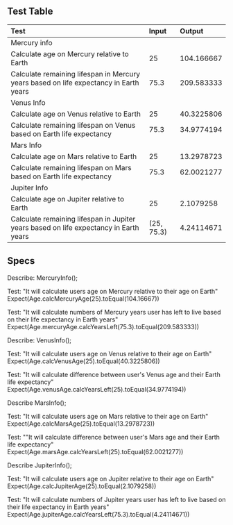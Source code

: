 ## Test Table

| Test | Input | Output |
| :------------| :---------------| :-----------|
| Mercury info |
| Calculate age on Mercury relative to Earth | 25 | 104.166667 |
| Calculate remaining lifespan in Mercury years based on life expectancy in Earth years | 75.3 | 209.583333 |
| Venus Info |
| Calculate age on Venus relative to Earth | 25 | 40.3225806 |
| Calculate remaining lifespan on Venus based on Earth life expectancy | 75.3 | 34.9774194 |
| Mars Info |
| Calculate age on Mars relative to Earth | 25 | 13.2978723 |
| Calculate remaining lifespan on Mars based on Earth life expectancy | 75.3 | 62.0021277 |
| Jupiter Info |
| Calculate age on Jupiter relative to Earth | 25 | 2.1079258 |
| Calculate remaining lifespan in Jupiter years based on life expectancy in Earth years | (25, 75.3) | 4.24114671

## Specs

Describe: MercuryInfo();

Test: "It will calculate users age on Mercury relative to their age on Earth"
Expect(Age.calcMercuryAge(25).toEqual(104.16667))

Test: "It will calculate numbers of Mercury years user has left to live based on their life expectancy in Earth years"
Expect(Age.mercuryAge.calcYearsLeft(75.3).toEqual(209.583333))

Describe: VenusInfo();

Test: "It will calculate users age on Venus relative to their age on Earth"
Expect(Age.calcVenusAge(25).toEqual(40.3225806))

Test: "It will calculate difference between user's Venus age and their Earth life expectancy"
Expect(Age.venusAge.calcYearsLeft(25).toEqual(34.9774194))

Describe MarsInfo();

Test: "It will calculate users age on Mars relative to their age on Earth"
Expect(Age.calcMarsAge(25).toEqual(13.2978723))

Test: ""It will calculate difference between user's Mars age and their Earth life expectancy"
Expect(Age.marsAge.calcYearsLeft(25).toEqual(62.0021277))

Describe JupiterInfo();

Test: "It will calculate users age on Jupiter relative to their age on Earth"
Expect(Age.calcJupiterAge(25).toEqual(2.1079258))

Test: "It will calculate numbers of Jupiter years user has left to live based on their life expectancy in Earth years"
Expect(Age.jupiterAge.calcYearsLeft(75.3).toEqual(4.24114671))
